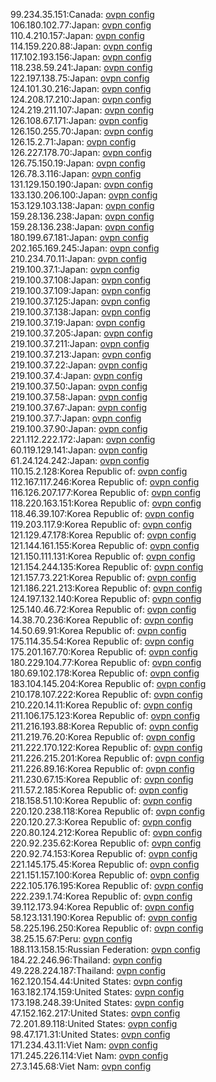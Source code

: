 99.234.35.151:Canada: [ovpn config](vpn/99_234_35_151.ovpn)  
106.180.102.77:Japan: [ovpn config](vpn/106_180_102_77.ovpn)  
110.4.210.157:Japan: [ovpn config](vpn/110_4_210_157.ovpn)  
114.159.220.88:Japan: [ovpn config](vpn/114_159_220_88.ovpn)  
117.102.193.156:Japan: [ovpn config](vpn/117_102_193_156.ovpn)  
118.238.59.241:Japan: [ovpn config](vpn/118_238_59_241.ovpn)  
122.197.138.75:Japan: [ovpn config](vpn/122_197_138_75.ovpn)  
124.101.30.216:Japan: [ovpn config](vpn/124_101_30_216.ovpn)  
124.208.17.210:Japan: [ovpn config](vpn/124_208_17_210.ovpn)  
124.219.211.107:Japan: [ovpn config](vpn/124_219_211_107.ovpn)  
126.108.67.171:Japan: [ovpn config](vpn/126_108_67_171.ovpn)  
126.150.255.70:Japan: [ovpn config](vpn/126_150_255_70.ovpn)  
126.15.2.71:Japan: [ovpn config](vpn/126_15_2_71.ovpn)  
126.227.178.70:Japan: [ovpn config](vpn/126_227_178_70.ovpn)  
126.75.150.19:Japan: [ovpn config](vpn/126_75_150_19.ovpn)  
126.78.3.116:Japan: [ovpn config](vpn/126_78_3_116.ovpn)  
131.129.150.190:Japan: [ovpn config](vpn/131_129_150_190.ovpn)  
133.130.206.100:Japan: [ovpn config](vpn/133_130_206_100.ovpn)  
153.129.103.138:Japan: [ovpn config](vpn/153_129_103_138.ovpn)  
159.28.136.238:Japan: [ovpn config](vpn/159_28_136_238.ovpn)  
159.28.136.238:Japan: [ovpn config](vpn/159_28_136_238.ovpn)  
180.199.67.181:Japan: [ovpn config](vpn/180_199_67_181.ovpn)  
202.165.169.245:Japan: [ovpn config](vpn/202_165_169_245.ovpn)  
210.234.70.11:Japan: [ovpn config](vpn/210_234_70_11.ovpn)  
219.100.37.1:Japan: [ovpn config](vpn/219_100_37_1.ovpn)  
219.100.37.108:Japan: [ovpn config](vpn/219_100_37_108.ovpn)  
219.100.37.109:Japan: [ovpn config](vpn/219_100_37_109.ovpn)  
219.100.37.125:Japan: [ovpn config](vpn/219_100_37_125.ovpn)  
219.100.37.138:Japan: [ovpn config](vpn/219_100_37_138.ovpn)  
219.100.37.19:Japan: [ovpn config](vpn/219_100_37_19.ovpn)  
219.100.37.205:Japan: [ovpn config](vpn/219_100_37_205.ovpn)  
219.100.37.211:Japan: [ovpn config](vpn/219_100_37_211.ovpn)  
219.100.37.213:Japan: [ovpn config](vpn/219_100_37_213.ovpn)  
219.100.37.22:Japan: [ovpn config](vpn/219_100_37_22.ovpn)  
219.100.37.4:Japan: [ovpn config](vpn/219_100_37_4.ovpn)  
219.100.37.50:Japan: [ovpn config](vpn/219_100_37_50.ovpn)  
219.100.37.58:Japan: [ovpn config](vpn/219_100_37_58.ovpn)  
219.100.37.67:Japan: [ovpn config](vpn/219_100_37_67.ovpn)  
219.100.37.7:Japan: [ovpn config](vpn/219_100_37_7.ovpn)  
219.100.37.90:Japan: [ovpn config](vpn/219_100_37_90.ovpn)  
221.112.222.172:Japan: [ovpn config](vpn/221_112_222_172.ovpn)  
60.119.129.141:Japan: [ovpn config](vpn/60_119_129_141.ovpn)  
61.24.124.242:Japan: [ovpn config](vpn/61_24_124_242.ovpn)  
110.15.2.128:Korea Republic of: [ovpn config](vpn/110_15_2_128.ovpn)  
112.167.117.246:Korea Republic of: [ovpn config](vpn/112_167_117_246.ovpn)  
116.126.207.177:Korea Republic of: [ovpn config](vpn/116_126_207_177.ovpn)  
118.220.163.151:Korea Republic of: [ovpn config](vpn/118_220_163_151.ovpn)  
118.46.39.107:Korea Republic of: [ovpn config](vpn/118_46_39_107.ovpn)  
119.203.117.9:Korea Republic of: [ovpn config](vpn/119_203_117_9.ovpn)  
121.129.47.178:Korea Republic of: [ovpn config](vpn/121_129_47_178.ovpn)  
121.144.161.155:Korea Republic of: [ovpn config](vpn/121_144_161_155.ovpn)  
121.150.111.131:Korea Republic of: [ovpn config](vpn/121_150_111_131.ovpn)  
121.154.244.135:Korea Republic of: [ovpn config](vpn/121_154_244_135.ovpn)  
121.157.73.221:Korea Republic of: [ovpn config](vpn/121_157_73_221.ovpn)  
121.186.221.213:Korea Republic of: [ovpn config](vpn/121_186_221_213.ovpn)  
124.197.132.140:Korea Republic of: [ovpn config](vpn/124_197_132_140.ovpn)  
125.140.46.72:Korea Republic of: [ovpn config](vpn/125_140_46_72.ovpn)  
14.38.70.236:Korea Republic of: [ovpn config](vpn/14_38_70_236.ovpn)  
14.50.69.91:Korea Republic of: [ovpn config](vpn/14_50_69_91.ovpn)  
175.114.35.54:Korea Republic of: [ovpn config](vpn/175_114_35_54.ovpn)  
175.201.167.70:Korea Republic of: [ovpn config](vpn/175_201_167_70.ovpn)  
180.229.104.77:Korea Republic of: [ovpn config](vpn/180_229_104_77.ovpn)  
180.69.102.178:Korea Republic of: [ovpn config](vpn/180_69_102_178.ovpn)  
183.104.145.204:Korea Republic of: [ovpn config](vpn/183_104_145_204.ovpn)  
210.178.107.222:Korea Republic of: [ovpn config](vpn/210_178_107_222.ovpn)  
210.220.14.11:Korea Republic of: [ovpn config](vpn/210_220_14_11.ovpn)  
211.106.175.123:Korea Republic of: [ovpn config](vpn/211_106_175_123.ovpn)  
211.216.193.88:Korea Republic of: [ovpn config](vpn/211_216_193_88.ovpn)  
211.219.76.20:Korea Republic of: [ovpn config](vpn/211_219_76_20.ovpn)  
211.222.170.122:Korea Republic of: [ovpn config](vpn/211_222_170_122.ovpn)  
211.226.215.201:Korea Republic of: [ovpn config](vpn/211_226_215_201.ovpn)  
211.226.89.16:Korea Republic of: [ovpn config](vpn/211_226_89_16.ovpn)  
211.230.67.15:Korea Republic of: [ovpn config](vpn/211_230_67_15.ovpn)  
211.57.2.185:Korea Republic of: [ovpn config](vpn/211_57_2_185.ovpn)  
218.158.51.10:Korea Republic of: [ovpn config](vpn/218_158_51_10.ovpn)  
220.120.238.118:Korea Republic of: [ovpn config](vpn/220_120_238_118.ovpn)  
220.120.27.3:Korea Republic of: [ovpn config](vpn/220_120_27_3.ovpn)  
220.80.124.212:Korea Republic of: [ovpn config](vpn/220_80_124_212.ovpn)  
220.92.235.62:Korea Republic of: [ovpn config](vpn/220_92_235_62.ovpn)  
220.92.74.153:Korea Republic of: [ovpn config](vpn/220_92_74_153.ovpn)  
221.145.175.45:Korea Republic of: [ovpn config](vpn/221_145_175_45.ovpn)  
221.151.157.100:Korea Republic of: [ovpn config](vpn/221_151_157_100.ovpn)  
222.105.176.195:Korea Republic of: [ovpn config](vpn/222_105_176_195.ovpn)  
222.239.1.74:Korea Republic of: [ovpn config](vpn/222_239_1_74.ovpn)  
39.112.173.94:Korea Republic of: [ovpn config](vpn/39_112_173_94.ovpn)  
58.123.131.190:Korea Republic of: [ovpn config](vpn/58_123_131_190.ovpn)  
58.225.196.250:Korea Republic of: [ovpn config](vpn/58_225_196_250.ovpn)  
38.25.15.67:Peru: [ovpn config](vpn/38_25_15_67.ovpn)  
188.113.158.15:Russian Federation: [ovpn config](vpn/188_113_158_15.ovpn)  
184.22.246.96:Thailand: [ovpn config](vpn/184_22_246_96.ovpn)  
49.228.224.187:Thailand: [ovpn config](vpn/49_228_224_187.ovpn)  
162.120.154.44:United States: [ovpn config](vpn/162_120_154_44.ovpn)  
163.182.174.159:United States: [ovpn config](vpn/163_182_174_159.ovpn)  
173.198.248.39:United States: [ovpn config](vpn/173_198_248_39.ovpn)  
47.152.162.217:United States: [ovpn config](vpn/47_152_162_217.ovpn)  
72.201.89.118:United States: [ovpn config](vpn/72_201_89_118.ovpn)  
98.47.171.31:United States: [ovpn config](vpn/98_47_171_31.ovpn)  
171.234.43.11:Viet Nam: [ovpn config](vpn/171_234_43_11.ovpn)  
171.245.226.114:Viet Nam: [ovpn config](vpn/171_245_226_114.ovpn)  
27.3.145.68:Viet Nam: [ovpn config](vpn/27_3_145_68.ovpn)  
